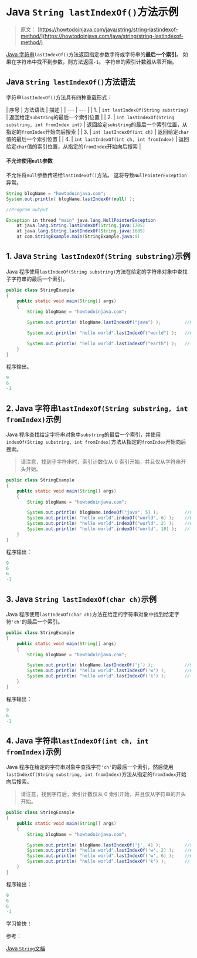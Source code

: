 # Java `String lastIndexOf()`方法示例

> 原文： [https://howtodoinjava.com/java/string/string-lastindexof-method/](https://howtodoinjava.com/java/string/string-lastindexof-method/)

[Java 字符串](https://howtodoinjava.com/java-string/)`lastIndexOf()`方法返回指定参数字符或字符串的**最后一个索引**。 如果在字符串中找不到参数，则方法返回`-1`。 字符串的索引计数器从零开始。

## Java `String lastIndexOf()`方法语法

字符串`lastIndexOf()`方法具有四种重载形式：

| 序号 | 方法语法 | 描述 |
| --- | --- |
| 1. | `int lastIndexOf(String substring)` | 返回给定`substring`的最后一个索引位置 |
| 2. | `int lastIndexOf(String substring, int fromIndex int)` | 返回给定`substring`的最后一个索引位置，从指定的`fromIndex`开始向后搜索 |
| 3. | `int lastIndexOf(int ch)` | 返回给定`char`值的最后一个索引位置 |
| 4. | `int lastIndexOf(int ch, int fromIndex)` | 返回给定`char`值的索引位置，从指定的`fromIndex`开始向后搜索 |

#### 不允许使用`null`参数

不允许将`null`参数传递给`lastIndexOf()`方法。 这将导致`NullPointerException`异常。

```java
String blogName = "howtodoinjava.com";
System.out.println( blogName.lastIndexOf(null) );

//Program output

Exception in thread "main" java.lang.NullPointerException
	at java.lang.String.lastIndexOf(String.java:1705)
	at java.lang.String.lastIndexOf(String.java:1685)
	at com.StringExample.main(StringExample.java:9)

```

## 1\. Java `String lastIndexOf(String substring)`示例

Java 程序使用`lastIndexOf(String substring)`方法在给定的字符串对象中查找子字符串的最后一个索引。

```java
public class StringExample 
{
    public static void main(String[] args) 
    {
        String blogName = "howtodoinjava.com";

        System.out.println( blogName.lastIndexOf("java") );			//9

        System.out.println( "hello world".lastIndexOf("world") );	//6

        System.out.println( "hello world".lastIndexOf("earth") );	//-1
    }
}

```

程序输出。

```java
9
6
-1

```

## 2\. Java 字符串`lastIndexOf(String substring, int fromIndex)`示例

Java 程序查找给定字符串对象中`substring`的最后一个索引，并使用`indexOf(String substring, int fromIndex)`方法从指定的`fromIndex`开始向后搜索。

> 请注意，找到子字符串时，索引计数仅从 0 索引开始，并且仅从字符串开头开始。

```java
public class StringExample 
{
    public static void main(String[] args) 
    {
        String blogName = "howtodoinjava.com";

        System.out.println( blogName.indexOf("java", 5) );			//9
        System.out.println( "hello world".indexOf("world", 6) );	//6
        System.out.println( "hello world".indexOf("world", 2) );	//6
        System.out.println( "hello world".indexOf("world", 10) );	//-1
    }
}

```

程序输出：

```java
9
6
6
-1

```

## 3\. Java `String lastIndexOf(char ch)`示例

Java 程序使用`lastIndexOf(char ch)`方法在给定的字符串对象中找到给定字符`'ch'`的最后一个索引。

```java
public class StringExample 
{
    public static void main(String[] args) 
    {
        String blogName = "howtodoinjava.com";

        System.out.println( blogName.lastIndexOf('j') );            //9
        System.out.println( "hello world".lastIndexOf('w') );       //6
        System.out.println( "hello world".lastIndexOf('k') );       //-1
    }
}

```

程序输出：

```java
9
6
-1

```

## 4\. Java 字符串`lastIndexOf(int ch, int fromIndex)`示例

Java 程序在给定的字符串对象中查找字符`'ch'`的最后一个索引，然后使用`lastIndexOf(String substring, int fromIndex)`方法从指定的`fromIndex`开始向后搜索。

> 请注意，找到字符后，索引计数仅从 0 索引开始，并且仅从字符串的开头开始。

```java
public class StringExample 
{
    public static void main(String[] args) 
    {
        String blogName = "howtodoinjava.com";

        System.out.println( blogName.lastIndexOf('j', 4) );         //9
        System.out.println( "hello world".lastIndexOf('w', 2) );    //6
        System.out.println( "hello world".lastIndexOf('w', 6) );    //6
        System.out.println( "hello world".lastIndexOf('k') );       //-1
    }
}

```

程序输出：

```java
9
6
6
-1

```

学习愉快！

参考：

[Java `String`文档](https://docs.oracle.com/javase/10/docs/api/java/lang/String.html)